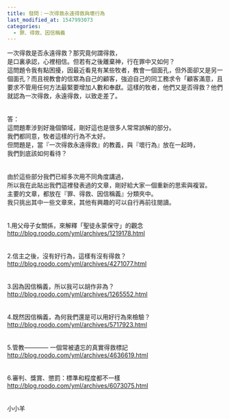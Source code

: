 ```yaml
---
title: 發問：一次得救永遠得救與壞行為
last_modified_at: 1547993073
categories:
  - 罪、得救、因信稱義
---
```


一次得救是否永遠得救？那究竟何謂得救，<br>是口裏承認，心裡相信。但若有之後離棄神，行在罪中又如何？<br><!--more-->這問題令我有點困擾，因最近看見有某些牧者，教會一個面孔，但外面卻又是另一個面孔？而且視教會的信眾為自己的顧客，強迫自己的同工務求令「顧客滿意，且要求不管用任何方法最緊要增加人數和奉獻。這樣的牧者，他們又是否得救？他們就認為一次得救，永遠得救，以致走差了。<br><br><br>答：<br>這問題牽涉到好幾個領域，剛好這也是很多人常常誤解的部分。<br>我們都同意，牧者這樣的行為不太好。<br>但問題是，當『一次得救永遠得救』的教義，與『壞行為』放在一起時，<br>我們到底該如何看待？<br><br><br>由於這些部分我們已經多次用不同角度講過，<br>所以我在此貼出我們這裡發表過的文章，剛好給大家一個重新的思索與複習。<br>主要的文章，都放在『罪、得救、因信稱義』分類夾中。<br>我只挑出其中一些文章來，其他有興趣的可以自行再前往閱讀。<br><br><br>1.用父母子女關係，來解釋「聖徒永蒙保守」的觀念<br>http://blog.roodo.com/yml/archives/1219178.html<br><br><br>2.信主之後，沒有好行為，這樣有沒有得救？<br>http://blog.roodo.com/yml/archives/4271077.html<br><br><br>3.因為因信稱義，所以我可以胡作非為？<br>http://blog.roodo.com/yml/archives/1265552.html<br><br><br>4.既然因信稱義，為何我們還是可以用好行為來檢驗？<br>http://blog.roodo.com/yml/archives/5717923.html<br><br><br>5.管教———— 一個常被遺忘的真實得救標記<br>http://blog.roodo.com/yml/archives/4636619.html<br><br><br>6.審判、獎賞、懲罰：標準和程度都不一樣<br>http://blog.roodo.com/yml/archives/6073075.html<br><br><br>小小羊<br><br><br><br><br>
